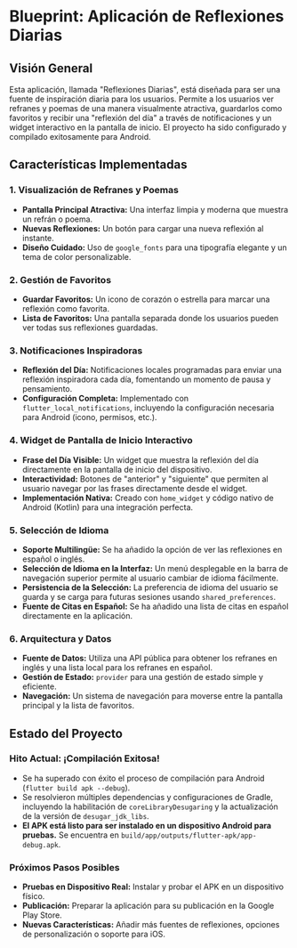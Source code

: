 # Blueprint: Aplicación de Reflexiones Diarias

## Visión General

Esta aplicación, llamada "Reflexiones Diarias", está diseñada para ser una fuente de inspiración diaria para los usuarios. Permite a los usuarios ver refranes y poemas de una manera visualmente atractiva, guardarlos como favoritos y recibir una "reflexión del día" a través de notificaciones y un widget interactivo en la pantalla de inicio. El proyecto ha sido configurado y compilado exitosamente para Android.

## Características Implementadas

### 1. Visualización de Refranes y Poemas
- **Pantalla Principal Atractiva:** Una interfaz limpia y moderna que muestra un refrán o poema.
- **Nuevas Reflexiones:** Un botón para cargar una nueva reflexión al instante.
- **Diseño Cuidado:** Uso de `google_fonts` para una tipografía elegante y un tema de color personalizable.

### 2. Gestión de Favoritos
- **Guardar Favoritos:** Un icono de corazón o estrella para marcar una reflexión como favorita.
- **Lista de Favoritos:** Una pantalla separada donde los usuarios pueden ver todas sus reflexiones guardadas.

### 3. Notificaciones Inspiradoras
- **Reflexión del Día:** Notificaciones locales programadas para enviar una reflexión inspiradora cada día, fomentando un momento de pausa y pensamiento.
- **Configuración Completa:** Implementado con `flutter_local_notifications`, incluyendo la configuración necesaria para Android (icono, permisos, etc.).

### 4. Widget de Pantalla de Inicio Interactivo
- **Frase del Día Visible:** Un widget que muestra la reflexión del día directamente en la pantalla de inicio del dispositivo.
- **Interactividad:** Botones de "anterior" y "siguiente" que permiten al usuario navegar por las frases directamente desde el widget.
- **Implementación Nativa:** Creado con `home_widget` y código nativo de Android (Kotlin) para una integración perfecta.

### 5. Selección de Idioma
- **Soporte Multilingüe:** Se ha añadido la opción de ver las reflexiones en español o inglés.
- **Selección de Idioma en la Interfaz:** Un menú desplegable en la barra de navegación superior permite al usuario cambiar de idioma fácilmente.
- **Persistencia de la Selección:** La preferencia de idioma del usuario se guarda y se carga para futuras sesiones usando `shared_preferences`.
- **Fuente de Citas en Español:** Se ha añadido una lista de citas en español directamente en la aplicación.

### 6. Arquitectura y Datos
- **Fuente de Datos:** Utiliza una API pública para obtener los refranes en inglés y una lista local para los refranes en español.
- **Gestión de Estado:** `provider` para una gestión de estado simple y eficiente.
- **Navegación:** Un sistema de navegación para moverse entre la pantalla principal y la lista de favoritos.

## Estado del Proyecto

### Hito Actual: ¡Compilación Exitosa!

- Se ha superado con éxito el proceso de compilación para Android (`flutter build apk --debug`).
- Se resolvieron múltiples dependencias y configuraciones de Gradle, incluyendo la habilitación de `coreLibraryDesugaring` y la actualización de la versión de `desugar_jdk_libs`.
- **El APK está listo para ser instalado en un dispositivo Android para pruebas.** Se encuentra en `build/app/outputs/flutter-apk/app-debug.apk`.

### Próximos Pasos Posibles
- **Pruebas en Dispositivo Real:** Instalar y probar el APK en un dispositivo físico.
- **Publicación:** Preparar la aplicación para su publicación en la Google Play Store.
- **Nuevas Características:** Añadir más fuentes de reflexiones, opciones de personalización o soporte para iOS.
